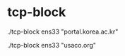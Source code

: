 # tcp-block    
    
./tcp-block ens33 "portal.korea.ac.kr"    
    
./tcp-block ens33 "usaco.org"    
